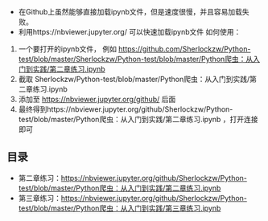 
- 在Github上虽然能够直接加载ipynb文件，但是速度很慢，并且容易加载失败。
- 利用https://nbviewer.jupyter.org/ 可以快速加载ipynb文件
如何使用： 
1. 一个要打开的ipynb文件， 例如 https://github.com/Sherlockzw/Python-test/blob/master/Sherlockzw/Python-test/blob/master/Python爬虫：从入门到实践/第二章练习.ipynb
2. 截取 Sherlockzw/Python-test/blob/master/Python爬虫：从入门到实践/第二章练习.ipynb
3. 添加至 https://nbviewer.jupyter.org/github/ 后面
4. 最终得到https://nbviewer.jupyter.org/github/Sherlockzw/Python-test/blob/master/Python爬虫：从入门到实践/第二章练习.ipynb ，打开连接即可

## 目录

- 第二章练习：https://nbviewer.jupyter.org/github/Sherlockzw/Python-test/blob/master/Python爬虫：从入门到实践/第二章练习.ipynb
- 第三章练习：https://nbviewer.jupyter.org/github/Sherlockzw/Python-test/blob/master/Python爬虫：从入门到实践/第三章练习.ipynb


```python

```

